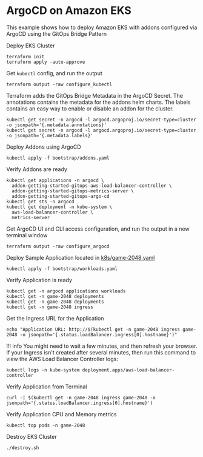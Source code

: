 # ArgoCD on Amazon EKS

This example shows how to deploy Amazon EKS with addons configured via ArgoCD using the GitOps Bridge Pattern

Deploy EKS Cluster
```shell
terraform init
terraform apply -auto-approve
```

Get `kubectl` config, and run the output
```shell
terraform output -raw configure_kubectl
```

Terraform adds the GitOps Bridge Metadata in the ArgoCD Secret.
The annotations contains the metadata for the addons helm charts.
The labels contains an easy way to enable or disable an addon for the cluster.
```shell
kubectl get secret -n argocd -l argocd.argoproj.io/secret-type=cluster -o jsonpath='{.metadata.annotations}'
kubectl get secret -n argocd -l argocd.argoproj.io/secret-type=cluster -o jsonpath='{.metadata.labels}'
```


Deploy Addons using ArgoCD
```shell
kubectl apply -f bootstrap/addons.yaml
```
Verify Addons are ready
```shell
kubectl get applications -n argocd \
  addon-getting-started-gitops-aws-load-balancer-controller \
  addon-getting-started-gitops-metrics-server \
  addon-getting-started-gitops-argo-cd
kubectl get sts -n argocd
kubectl get deployment -n kube-system \
  aws-load-balancer-controller \
  metrics-server
```

Get ArgoCD UI and CLI access configuration, and run the output in a new terminal window
```shell
terraform output -raw configure_argocd
```

Deploy Sample Application located in [k8s/game-2048.yaml](k8s/game-2048.yaml)
```shell
kubectl apply -f bootstrap/workloads.yaml
```
Verify Application is ready
```shell
kubectl get -n argocd applications workloads
kubectl get -n game-2048 deployments
kubectl get -n game-2048 deployments
kubectl get -n game-2048 ingress
```

Get the Ingress URL for the Application
```shell
echo "Application URL: http://$(kubectl get -n game-2048 ingress game-2048 -o jsonpath='{.status.loadBalancer.ingress[0].hostname}')"
```

!!! info
    You might need to wait a few minutes, and then refresh your browser.
    If your Ingress isn't created after several minutes, then run this command to view the AWS Load Balancer Controller logs:

```shell
kubectl logs -n kube-system deployment.apps/aws-load-balancer-controller
```

Verify Application from Terminal
```shell
curl -I $(kubectl get -n game-2048 ingress game-2048 -o jsonpath='{.status.loadBalancer.ingress[0].hostname}')
```

Verify Application CPU and Memory metrics
```shell
kubectl top pods -n game-2048
```

Destroy EKS Cluster
```shell
./destroy.sh
```
